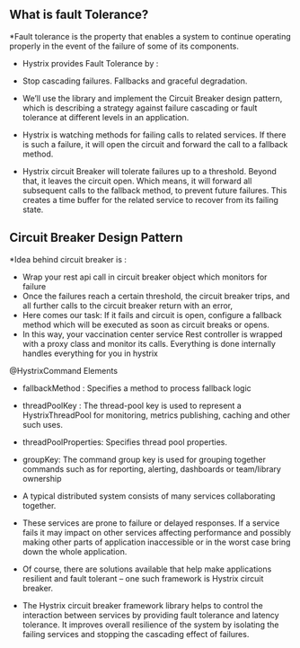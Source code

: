 ## What is fault Tolerance?

*Fault tolerance is the property that enables a system to continue operating properly in the event of the failure of some of its components.

* Hystrix provides Fault Tolerance by :
* Stop cascading failures. Fallbacks and graceful degradation.

* We’ll use the library and implement the Circuit Breaker design pattern, which is describing a strategy against failure cascading or fault tolerance at different levels in an application.

* Hystrix is watching methods for failing calls to related services. If there is such a failure, it will open the circuit and forward the call to a fallback method.

* Hystrix circuit Breaker will tolerate failures up to a threshold. Beyond that, it leaves the circuit open. Which means, it will forward all subsequent calls to the fallback method, to prevent future failures. This creates a time buffer for the related service to recover from its failing state.

## Circuit Breaker Design Pattern

*Idea behind circuit breaker is :
* Wrap your rest api call in circuit breaker object which monitors for failure
* Once the failures reach a certain threshold, the circuit breaker trips, and all further calls to the circuit breaker return with an error,
* Here comes our task: If it fails and circuit is open, configure a fallback method which will be executed as soon as circuit breaks or opens.
* In this way, your vaccination center service Rest controller is wrapped with a proxy class and monitor its calls. Everything is done internally handles everything for you in hystrix

@HystrixCommand Elements
* fallbackMethod : Specifies a method to process fallback logic
* threadPoolKey : The thread-pool key is used to represent a HystrixThreadPool for monitoring, metrics publishing, caching and other such uses.
* threadPoolProperties: Specifies thread pool properties.
* groupKey: The command group key is used for grouping together commands such as for reporting, alerting, dashboards or team/library ownership

* A typical distributed system consists of many services collaborating together.

* These services are prone to failure or delayed responses. If a service fails it may impact on other services affecting performance and possibly making other parts of application inaccessible or in the worst case bring down the whole application.

* Of course, there are solutions available that help make applications resilient and fault tolerant – one such framework is Hystrix circuit breaker.

* The Hystrix circuit breaker framework library helps to control the interaction between services by providing fault tolerance and latency tolerance. It improves overall resilience of the system by isolating the failing services and stopping the cascading effect of failures.
